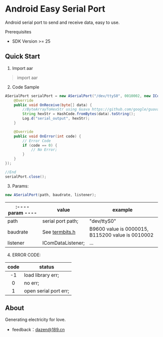 ﻿# Android Easy Serial Port
 
Android serial port to send and receive data, easy to use.

Prerequisites
+ SDK Version >= 25

## Quick Start

1. Import aar

> import aar 

2. Code Sample

```java
ASerialPort serialPort = new ASerialPort("/dev/ttyS0", 0010002, new IComDataListener() {
    @Override
    public void OnReceive(byte[] data) {
        //ByteArrayToHexStr using Guava https://github.com/google/guava
        String hexStr = HashCode.fromBytes(data).toString();
        Log.d("serial_output", hexStr);
    }

    @Override
    public void OnError(int code) {
        // Error Code
        if (code == 0) {
            // No Error;
        }
    }
});

//End 
serialPort.close();
```

3. Params:

```java
new ASerialPort(path, baudrate, listener);
```
| :---- param ----   | value  | example |
|  ----  | ----  | ---- |
| path  | serial port path; | "dev/ttyS0" |
| baudrate  | See [termbits.h](https://sources.debian.org/src/android-platform-development/8.1.0%2Br23-1/ndk/platforms/android-9/arch-x86/include/asm/termbits.h/) |  B9600 value is 0000015, B115200 value is 0010002 |
| listener | IComDataListener; | ... |

4. ERROR CODE: 

|  code   | status  |
|  :----:  | ----  |
| -1  | load library err; |
| 0  | no err; |
| 1 | open serial port err; |


## About

Generating electricity for love.

+ feedback：dazen@189.cn
